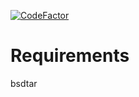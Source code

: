 [![CodeFactor](https://www.codefactor.io/repository/github/zylve/sfile/badge)](https://www.codefactor.io/repository/github/zylve/sfile)

Requirements
============

bsdtar
